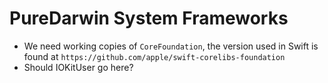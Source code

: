 # PureDarwin System Frameworks

* We need working copies of `CoreFoundation`, the version used in Swift is found at `https://github.com/apple/swift-corelibs-foundation`
* Should IOKitUser go here?
